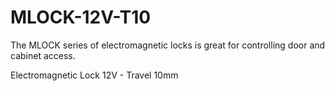 # MLOCK-12V-T10
The MLOCK series of electromagnetic locks is great for controlling door and cabinet access. 

Electromagnetic Lock 12V - Travel 10mm
